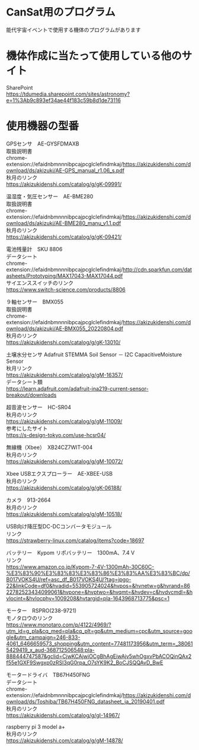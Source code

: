 # CanSat用のプログラム

能代宇宙イベントで使用する機体のプログラムがあります<br>

# 機体作成に当たって使用している他のサイト

SharePoint<br>
https://tdumedia.sharepoint.com/sites/astronomy?e=1%3Ab9c893ef34ae44f183c59b8d1de73116<br>

# 使用機器の型番

GPSセンサ　AE-GYSFDMAXB<br>
取扱説明書<br>
chrome-extension://efaidnbmnnnibpcajpcglclefindmkaj/https://akizukidenshi.com/download/ds/akizuki/AE-GPS_manual_r1.06_s.pdf<br>
秋月のリンク<br>
https://akizukidenshi.com/catalog/g/gK-09991/<br>

温湿度・気圧センサー　AE-BME280<br>
取扱説明書<br>
chrome-extension://efaidnbmnnnibpcajpcglclefindmkaj/https://akizukidenshi.com/download/ds/akizuki/AE-BME280_manu_v1.1.pdf<br>
秋月のリンク<br>
https://akizukidenshi.com/catalog/g/gK-09421/<br>

電池残量計　SKU 8806<br>
データシート<br>
chrome-extension://efaidnbmnnnibpcajpcglclefindmkaj/http://cdn.sparkfun.com/datasheets/Prototyping/MAX17043-MAX17044.pdf<br>
サイエンススイッチのリンク<br>
https://www.switch-science.com/products/8806<br>

９軸センサー　BMX055 <br>
取扱説明書<br>
chrome-extension://efaidnbmnnnibpcajpcglclefindmkaj/https://akizukidenshi.com/download/ds/akizuki/AE-BMX055_20220804.pdf<br>
秋月のリンク<br>
https://akizukidenshi.com/catalog/g/gK-13010/<br>

土壌水分センサ Adafruit STEMMA Soil Sensor － I2C CapacitiveMoisture Sensor <br>
秋月リンク<br>
https://akizukidenshi.com/catalog/g/gM-16357/<br>
データシート類<br>
https://learn.adafruit.com/adafruit-ina219-current-sensor-breakout/downloads<br>

超音波センサー　HC-SR04<br>
秋月のリンク<br>
https://akizukidenshi.com/catalog/g/gM-11009/<br>
参考にしたサイト<br>
https://s-design-tokyo.com/use-hcsr04/<br>

無線機（Xbee）　XB24CZ7WIT-004<br>
秋月のリンク<br>
https://akizukidenshi.com/catalog/g/gM-10072/<br>

Xbee USBエクスプローラー　AE-XBEE-USB<br>
秋月のリンク<br>
https://akizukidenshi.com/catalog/g/gK-06188/<br>

カメラ　913-2664<br>
秋月のリンク<br>
https://akizukidenshi.com/catalog/g/gM-10518/<br>

USB向け降圧型DC-DCコンバータモジュール <br>
リンク<br>
https://strawberry-linux.com/catalog/items?code=18697<br>

バッテリー　Kypom リポバッテリー　1300mA、7.4 V<br>
リンク<br>
https://www.amazon.co.jp/Kypom-7-4V-1300mAh-30C60C-%E3%83%90%E3%83%83%E3%83%86%E3%83%AA%E3%83%BC/dp/B017VOKS4U/ref=asc_df_B017VOKS4U/?tag=jpgo-22&linkCode=df0&hvadid=553905724024&hvpos=&hvnetw=g&hvrand=8622782523434099061&hvpone=&hvptwo=&hvqmt=&hvdev=c&hvdvcmdl=&hvlocint=&hvlocphy=1009208&hvtargid=pla-1643968713775&psc=1<br>

モーター　RSPRO(238-9721)<br>
モノタロウのリンク<br>
https://www.monotaro.com/p/4122/4969/?utm_id=g_pla&cq_med=pla&cq_plt=gp&utm_medium=cpc&utm_source=google&utm_campaign=246-833-4061_6466659573_shopping&utm_content=77481173956&utm_term=_380615429419_x_aud-368712506548:pla-888444747587&gclid=CjwKCAjwiOCgBhAgEiwAjv5whOgxvPbACOQinQAx2f55e1GXF9Swgxp0zRSl3qG0rpa_O7sYK9K2_BoCJSQQAvD_BwE<br>

モータードライバ　TB67H450FNG<br>
データシート<br>
chrome-extension://efaidnbmnnnibpcajpcglclefindmkaj/https://akizukidenshi.com/download/ds/Toshiba/TB67H450FNG_datasheet_ja_20190401.pdf<br>
秋月のリンク<br>
https://akizukidenshi.com/catalog/g/gI-14967/<br>

raspberry pi 3 model a+<br>
秋月のリンク<br>
https://akizukidenshi.com/catalog/g/gM-14878/<br>






